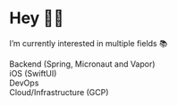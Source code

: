 
<h1>Hey 👋🏼</h1>

I’m currently interested in multiple fields 📚

Backend (Spring, Micronaut and Vapor)</br>
iOS (SwiftUI)</br>
DevOps</br>
Cloud/Infrastructure (GCP)</br>

